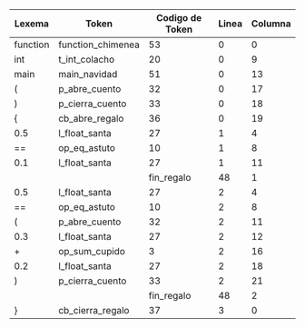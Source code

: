 | Lexema   | Token             | Codigo de Token | Linea | Columna |
| -------- | ----------------- | --------------- | ----- | ------- |
| function | function_chimenea | 53              | 0     | 0       |
| int      | t_int_colacho     | 20              | 0     | 9       |
| main     | main_navidad      | 51              | 0     | 13      |
| (        | p_abre_cuento     | 32              | 0     | 17      |
| )        | p_cierra_cuento   | 33              | 0     | 18      |
| {        | cb_abre_regalo    | 36              | 0     | 19      |
| 0.5      | l_float_santa     | 27              | 1     | 4       |
| ==       | op_eq_astuto      | 10              | 1     | 8       |
| 0.1      | l_float_santa     | 27              | 1     | 11      |
| |        | fin_regalo        | 48              | 1     | 15      |
| 0.5      | l_float_santa     | 27              | 2     | 4       |
| ==       | op_eq_astuto      | 10              | 2     | 8       |
| (        | p_abre_cuento     | 32              | 2     | 11      |
| 0.3      | l_float_santa     | 27              | 2     | 12      |
| +        | op_sum_cupido     | 3               | 2     | 16      |
| 0.2      | l_float_santa     | 27              | 2     | 18      |
| )        | p_cierra_cuento   | 33              | 2     | 21      |
| |        | fin_regalo        | 48              | 2     | 22      |
| }        | cb_cierra_regalo  | 37              | 3     | 0       |
